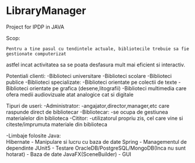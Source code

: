 # LibraryManager
Project for IPDP in JAVA

Scop:
 
	Pentru a tine pasul cu tendintele actuale, bibliotecile trebuie sa fie gestionate computerizat
astfel incat activitatea sa se poata desfasura mult mai eficient si interactiv. 


Potentiali clienti:
	-Biblioteci universitare
	-Biblioteci scolare
	-Biblioteci publice
	-Biblioteci specializate:
		-Biblioteci orientate pe colectii de texte
		-Biblioteci orientate pe grafica (desene,litografii)
		-Biblioteci multimedia care ofera medii audiovizuale atat analogice cat si digitale


Tipuri de useri:
	-Administrator: -angajator,director,manager,etc care raspunde direct de bibliotecar
	-Bibliotecar:	-se ocupa de gestiunea materialelor din biblioteca 
	-Cititor:	-utilizatorul propriu zis, cel care vine si citeste/imprumuta materiale din biblioteca
	

-Limbaje folosite
  Java:     
	Hibernate                 				- Manipulare si lucru cu baza de date
	Spring                    				- Managementul de dependinte
	JUnit5     	          				- Testare
 	OracleDB/PostgreSQL/MongoDB(Inca nu sunt hotarat)       - Baza de date
	JavaFX(SceneBuilder)					- GUI
